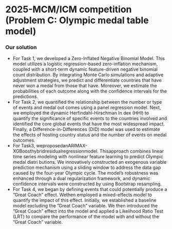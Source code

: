 # 2025-MCM/ICM competition (Problem C: Olympic medal table model)

### Our solution
- For Task 1, we developed a Zero-Inflated Negative Binomial Model. This model utilizes a
 logistic regression-based zero-inflation mechanism, coupled with a short-term dynamic feature-driven
 negative binomial count distribution. By integrating Monte Carlo simulations and adaptive adjustment
 strategies, we predict and differentiate countries that have never won a medal from those that have.
 Moreover, we estimate the probabilities of each outcome along with the confidence intervals for the
 predictions.
- For Task 2, we quantified the relationship between the number or type of events and medal out
comes using a panel regression model. Next, we employed the dynamic Herfindahl-Hirschman In
dex (HHI) to quantify the significance of specific events to the countries involved and identified the
 core global events that have the most widespread impact. Finally, a Difference-in-Differences (DID)
 model was used to estimate the effects of hosting country status and the number of events on medal
 outcomes.
- For Task3, weproposedanARIMAX-XGBoosthybridresidualregressionmodel. Thisapproach
 combines linear time series modeling with nonlinear feature learning to predict Olympic medal distri
butions. We innovatively constructed an exogenous variable prediction mechanism using a sliding
 window to address the data gap caused by the four-year Olympic cycle. The model’s robustness was
 enhanced through a dual regularization framework, and dynamic confidence intervals were constructed
 by using Bootstrap resampling.
- For Task 4, we began by defining events that could potentially produce a ”Great Coach” effect.
 Wethen employed a mixed-effects model to quantify the impact of this effect. Initially, we established
 a baseline model excluding the ”Great Coach” variable. We then introduced the ”Great Coach” effect
 into the model and applied a Likelihood Ratio Test (LRT) to compare the performance of the model
 with and without the ”Great Coach” variable.

